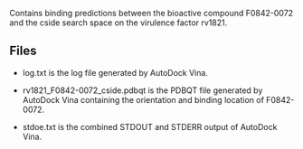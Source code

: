 Contains binding predictions between the bioactive compound F0842-0072 and the cside search space on the virulence factor rv1821.

## Files

- log.txt is the log file generated by AutoDock Vina.

- rv1821_F0842-0072_cside.pdbqt is the PDBQT file generated by AutoDock Vina containing the orientation and binding location of F0842-0072.

- stdoe.txt is the combined STDOUT and STDERR output of AutoDock Vina.

